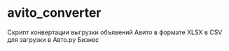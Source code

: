 # avito_converter
Скрипт конвертации выгрузки объявений Авито в формате XLSX в CSV для загрузки в Авто.ру Бизнес
